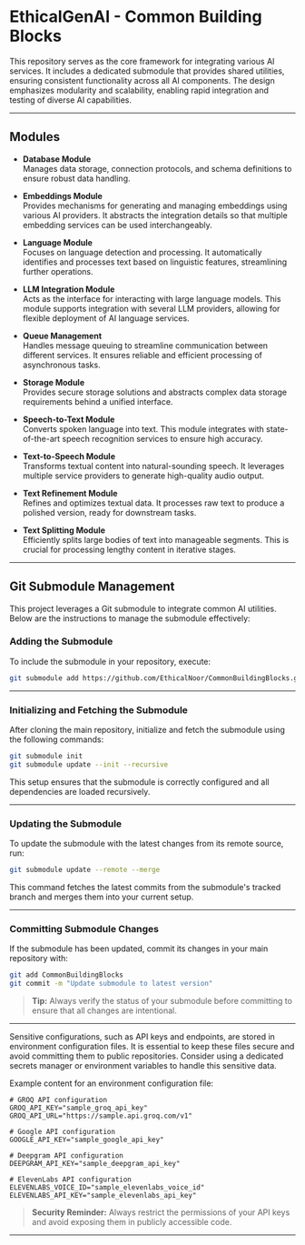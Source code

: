 # EthicalGenAI - Common Building Blocks

This repository serves as the core framework for integrating various AI services. It includes a dedicated submodule that provides shared utilities, ensuring consistent functionality across all AI components. The design emphasizes modularity and scalability, enabling rapid integration and testing of diverse AI capabilities.

---

## Modules

- **Database Module**  
  Manages data storage, connection protocols, and schema definitions to ensure robust data handling.

- **Embeddings Module**  
  Provides mechanisms for generating and managing embeddings using various AI providers. It abstracts the integration details so that multiple embedding services can be used interchangeably.

- **Language Module**  
  Focuses on language detection and processing. It automatically identifies and processes text based on linguistic features, streamlining further operations.

- **LLM Integration Module**  
  Acts as the interface for interacting with large language models. This module supports integration with several LLM providers, allowing for flexible deployment of AI language services.

- **Queue Management**  
  Handles message queuing to streamline communication between different services. It ensures reliable and efficient processing of asynchronous tasks.

- **Storage Module**  
  Provides secure storage solutions and abstracts complex data storage requirements behind a unified interface.

- **Speech-to-Text Module**  
  Converts spoken language into text. This module integrates with state-of-the-art speech recognition services to ensure high accuracy.

- **Text-to-Speech Module**  
  Transforms textual content into natural-sounding speech. It leverages multiple service providers to generate high-quality audio output.

- **Text Refinement Module**  
  Refines and optimizes textual data. It processes raw text to produce a polished version, ready for downstream tasks.

- **Text Splitting Module**  
  Efficiently splits large bodies of text into manageable segments. This is crucial for processing lengthy content in iterative stages.

---

## Git Submodule Management

This project leverages a Git submodule to integrate common AI utilities. Below are the instructions to manage the submodule effectively:

### **Adding the Submodule**

To include the submodule in your repository, execute:

```bash
git submodule add https://github.com/EthicalNoor/CommonBuildingBlocks.git CommonBuildingBlocks

```

---

### **Initializing and Fetching the Submodule**

After cloning the main repository, initialize and fetch the submodule using the following commands:

```bash
git submodule init
git submodule update --init --recursive
```

This setup ensures that the submodule is correctly configured and all dependencies are loaded recursively.

---

### **Updating the Submodule**

To update the submodule with the latest changes from its remote source, run:

```bash
git submodule update --remote --merge
```

This command fetches the latest commits from the submodule's tracked branch and merges them into your current setup.

---

### **Committing Submodule Changes**

If the submodule has been updated, commit its changes in your main repository with:

```bash
git add CommonBuildingBlocks
git commit -m "Update submodule to latest version"
```

> **Tip:** Always verify the status of your submodule before committing to ensure that all changes are intentional.

---

Sensitive configurations, such as API keys and endpoints, are stored in environment configuration files. It is essential to keep these files secure and avoid committing them to public repositories. Consider using a dedicated secrets manager or environment variables to handle this sensitive data.

Example content for an environment configuration file:

```dotenv
# GROQ API configuration
GROQ_API_KEY="sample_groq_api_key"
GROQ_API_URL="https://sample.api.groq.com/v1"

# Google API configuration
GOOGLE_API_KEY="sample_google_api_key"

# Deepgram API configuration
DEEPGRAM_API_KEY="sample_deepgram_api_key"

# ElevenLabs API configuration
ELEVENLABS_VOICE_ID="sample_elevenlabs_voice_id"
ELEVENLABS_API_KEY="sample_elevenlabs_api_key"
```

> **Security Reminder:** Always restrict the permissions of your API keys and avoid exposing them in publicly accessible code.

---